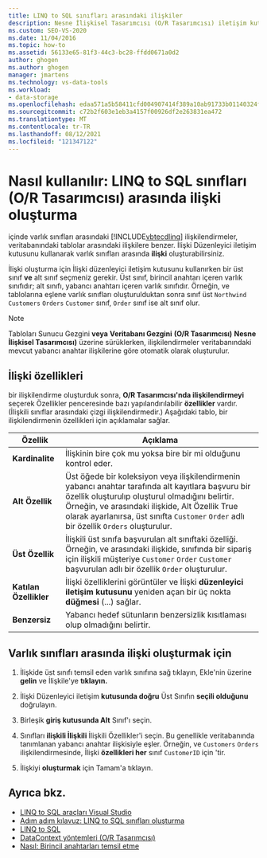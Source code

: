 ```yaml
---
title: LINQ to SQL sınıfları arasındaki ilişkiler
description: Nesne İlişkisel Tasarımcısı (O/R Tasarımcısı) iletişim kutusunu kullanarak LINQ to SQL sınıfları arasında ilişki oluşturun.
ms.custom: SEO-VS-2020
ms.date: 11/04/2016
ms.topic: how-to
ms.assetid: 56133e65-81f3-44c3-bc28-ffdd0671a0d2
author: ghogen
ms.author: ghogen
manager: jmartens
ms.technology: vs-data-tools
ms.workload:
- data-storage
ms.openlocfilehash: edaa571a5b58411cfd004907414f389a10ab91733b01140324f4cf12d05e7b11
ms.sourcegitcommit: c72b2f603e1eb3a4157f00926df2e263831ea472
ms.translationtype: MT
ms.contentlocale: tr-TR
ms.lasthandoff: 08/12/2021
ms.locfileid: "121347122"
---
```

# <a name="how-to-create-an-association-between-linq-to-sql-classes-or-designer"></a>Nasıl kullanılır: LINQ to SQL sınıfları (O/R Tasarımcısı) arasında ilişki oluşturma
içinde varlık sınıfları arasındaki [!INCLUDE[vbtecdlinq](../data-tools/includes/vbtecdlinq_md.md)] ilişkilendirmeler, veritabanındaki tablolar arasındaki ilişkilere benzer. İlişki Düzenleyici iletişim kutusunu kullanarak varlık sınıfları arasında **ilişki** oluşturabilirsiniz.

İlişki oluşturma için İlişki düzenleyici iletişim kutusunu kullanırken bir üst sınıf **ve** alt sınıf seçmeniz gerekir. Üst sınıf, birincil anahtarı içeren varlık sınıfıdır; alt sınıfı, yabancı anahtarı içeren varlık sınıfıdır. Örneğin, ve tablolarına eşlene varlık sınıfları oluşturulduktan sonra sınıf üst `Northwind Customers` `Orders` `Customer` sınıf, `Order` sınıf ise alt sınıf olur.

> [!NOTE]
> Tabloları Sunucu Gezgini **veya** **Veritabanı Gezgini** **(O/R Tasarımcısı)** **Nesne İlişkisel Tasarımcısı)** üzerine sürüklerken, ilişkilendirmeler veritabanındaki mevcut yabancı anahtar ilişkilerine göre otomatik olarak oluşturulur.

## <a name="association-properties"></a>İlişki özellikleri
bir ilişkilendirme oluşturduk sonra, **O/R Tasarımcısı'nda ilişkilendirmeyi** seçerek Özellikler penceresinde bazı yapılandırılabilir **özellikler** vardır. (İlişkili sınıflar arasındaki çizgi ilişkilendirmedir.) Aşağıdaki tablo, bir ilişkilendirmenin özellikleri için açıklamalar sağlar.

|Özellik|Açıklama|
|--------------|-----------------|
|**Kardinalite**|İlişkinin bire çok mu yoksa bire bir mi olduğunu kontrol eder.|
|**Alt Özellik**|Üst öğede bir koleksiyon veya ilişkilendirmenin yabancı anahtar tarafında alt kayıtlara başvuru bir özellik oluşturulıp oluşturul olmadığını belirtir. Örneğin, ve arasındaki ilişkide, Alt Özellik True olarak ayarlanırsa, üst sınıfta `Customer` `Order` adlı bir özellik   `Orders` oluşturulur.|
|**Üst Özellik**|İlişkili üst sınıfa başvurulan alt sınıftaki özelliği. Örneğin, ve arasındaki ilişkide, sınıfında bir sipariş için ilişkili müşteriye `Customer` `Order` `Customer` başvurulan adlı bir özellik `Order` oluşturulur.|
|**Katılan Özellikler**|İlişki özelliklerini görüntüler ve İlişki **düzenleyici iletişim kutusunu** yeniden açan bir üç nokta **düğmesi** (...) sağlar.|
|**Benzersiz**|Yabancı hedef sütunların benzersizlik kısıtlaması olup olmadığını belirtir.|

## <a name="to-create-an-association-between-entity-classes"></a>Varlık sınıfları arasında ilişki oluşturmak için

1. İlişkide üst sınıfı temsil eden varlık sınıfına sağ tıklayın, Ekle'nin üzerine **gelin** ve İlişkile'ye **tıklayın.**

2. İlişki Düzenleyici iletişim **kutusunda doğru** Üst Sınıfın **seçili olduğunu** doğrulayın.

3. Birleşik **giriş kutusunda Alt** Sınıf'ı seçin.

4. Sınıfları **ilişkili İlişkili** İlişkili Özellikler'i seçin. Bu genellikle veritabanında tanımlanan yabancı anahtar ilişkisiyle eşler. Örneğin, ve `Customers` `Orders` ilişkilendirmesinde, İlişki **özellikleri her** sınıf `CustomerID` için 'tir.

5. İlişkiyi **oluşturmak** için Tamam'a tıklayın.

## <a name="see-also"></a>Ayrıca bkz.

- [LINQ to SQL araçları Visual Studio](../data-tools/linq-to-sql-tools-in-visual-studio2.md)
- [Adım adım kılavuz: LINQ to SQL sınıfları oluşturma](how-to-create-linq-to-sql-classes-mapped-to-tables-and-views-o-r-designer.md)
- [LINQ to SQL](/dotnet/framework/data/adonet/sql/linq/index)
- [DataContext yöntemleri (O/R Tasarımcısı)](../data-tools/datacontext-methods-o-r-designer.md)
- [Nasıl: Birincil anahtarları temsil etme](/dotnet/framework/data/adonet/sql/linq/how-to-represent-primary-keys)
